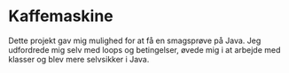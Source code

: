# Kaffemaskine

Dette projekt gav mig mulighed for at få en smagsprøve på Java. Jeg udfordrede mig selv med loops og betingelser, øvede mig i at arbejde med klasser og blev mere selvsikker i Java.
